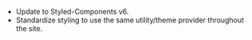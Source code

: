- Update to Styled-Components v6.
- Standardize styling to use the same utility/theme provider throughout the site.
